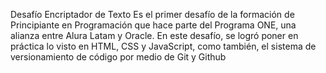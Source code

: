  Desafío Encriptador de Texto
 Es el primer desafío de la formación de Principiante en Programación que hace parte del Programa ONE, una alianza entre Alura Latam y Oracle.
 En este desafío, se logró poner en práctica lo visto en HTML, CSS y JavaScript, como también, el sistema de versionamiento de código por medio de Git y Github
